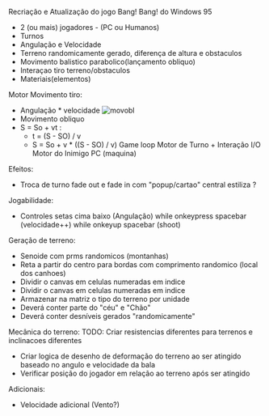 Recriação e Atualização do jogo Bang! Bang! do Windows 95

- 2 (ou mais) jogadores - (PC ou Humanos)
- Turnos
- Angulação e Velocidade
- Terreno randomicamente gerado, diferença de altura e obstaculos
- Movimento balistico parabolico(lançamento obliquo)
- Interaçao tiro terreno/obstaculos
- Materiais(elementos)

Motor Movimento tiro:
  - Angulação * velocidade
![movobl](https://www.preparaenem.com/upload/conteudo/images/trajet%C3%B3ria-lancamento-obliquo(1).jpg)
  - Movimento obliquo
  - S = So + vt :
    - t = (S - SO) / v 
    - S = So + v * ((S - SO) / v)
Game loop Motor de Turno + Interação I/O
Motor do Inimigo PC (maquina)

Efeitos:
  - Troca de turno 
    fade out e fade in com "popup/cartao" central estiliza ?

Jogabilidade:
  - Controles
    setas cima baixo (Angulação)
    while onkeypress spacebar (velocidade++)
    while onkeyup spacebar (shoot)

Geração de terreno:
 - Senoide com prms randomicos (montanhas)
 - Reta a partir do centro para bordas com comprimento randomico (local dos canhoes)
 - Dividir o canvas em celulas numeradas em indice
 - Dividir o canvas em celulas numeradas em indice
 - Armazenar na matriz o tipo do terreno por unidade
 - Deverá conter parte do "céu" e "Chão"
 - Deverá conter desníveis gerados "randomicamente"
 

Mecânica do terreno:
   TODO: Criar resistencias diferentes para terrenos e inclinacoes diferentes
 - Criar logica de desenho de deformação do terreno ao ser atingido baseado no angulo e velocidade da bala
 - Verificar posição do jogador em relação ao terreno após ser atingido

Adicionais:
  - Velocidade adicional (Vento?)